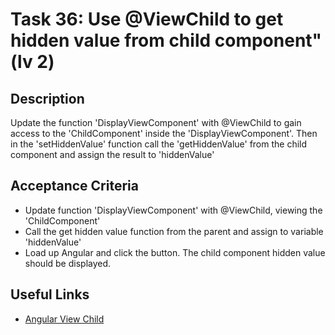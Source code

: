 # Task 36: Use @ViewChild to get hidden value from child component" (lv 2)

## Description
Update the function 'DisplayViewComponent' with @ViewChild to gain access to the 'ChildComponent' inside
the 'DisplayViewComponent'. Then in the 'setHiddenValue' function call the 'getHiddenValue' from
the child component and assign the result to 'hiddenValue'

## Acceptance Criteria
- Update function 'DisplayViewComponent' with @ViewChild, viewing the 'ChildComponent'
- Call the get hidden value function from the parent and assign to variable 'hiddenValue'
- Load up Angular and click the button. The child component hidden value should be displayed.

## Useful Links
- [Angular View Child](https://angular.dev/guide/components/queries#view-queries)
